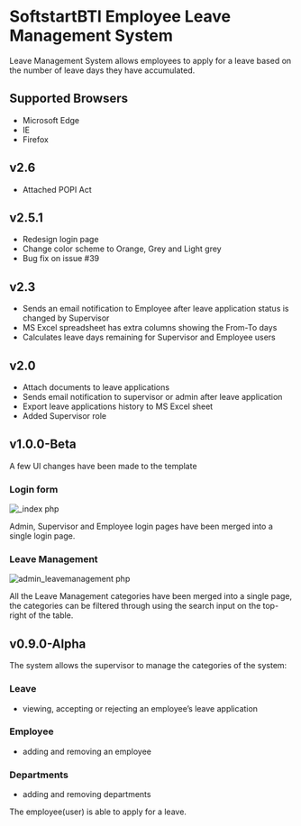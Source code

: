 # SoftstartBTI Employee Leave Management System

Leave Management System allows employees to apply for a leave based on the number of leave days they have accumulated. 

## Supported Browsers
- Microsoft Edge
- IE
- Firefox

## v2.6
* Attached POPI Act

## v2.5.1
* Redesign login page
* Change color scheme to Orange, Grey and Light grey
* Bug fix on issue #39

## v2.3
* Sends an email notification to Employee after leave application status is changed by Supervisor
* MS Excel spreadsheet has extra columns showing the From-To days
* Calculates leave days remaining for Supervisor and Employee users

## v2.0

* Attach documents to leave applications
* Sends email notification to supervisor or admin after leave application
* Export leave applications history to MS Excel sheet
* Added Supervisor role

## v1.0.0-Beta
A few UI changes have been made to the template

### Login form

![_index php](https://user-images.githubusercontent.com/48829302/175241247-64775d1f-a4ee-415e-b77e-0fb5f3c6fa80.png)


Admin, Supervisor and Employee login pages have been merged into a single login page.

### Leave Management

![admin_leavemanagement php](https://user-images.githubusercontent.com/48829302/170838634-54faa4e0-bd2a-46ef-86dd-4a0d3fa45c86.png)

All the Leave Management categories have been merged into a single page, the categories can be filtered through using the search input on the top-right of the table.

## v0.9.0-Alpha
The system allows the supervisor to manage the categories of the system:

### Leave
* viewing, accepting or rejecting an employee’s leave application 

### Employee
* adding and removing an employee

### Departments
* adding and removing departments

The employee(user) is able to apply for a leave. 
